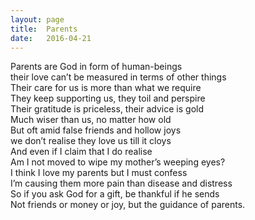 ```yaml
---
layout: page
title:  Parents
date:   2016-04-21
---
```


Parents are God in form of human-beings  
their love can’t be measured in terms of other things   
Their care for us is more than what we require  
They keep supporting us, they toil and perspire  
Their gratitude is priceless, their advice is gold  
Much wiser than us, no matter how old  
But oft amid false friends and hollow joys  
we don’t realise they love us till it cloys  
And even if I claim that I do realise  
Am I not moved to wipe my mother’s weeping eyes?  
I think I love my parents but I must confess  
I’m causing them more pain than disease and distress  
So if you ask God for a gift, be thankful if he sends  
Not friends or money or joy, but the guidance of parents.  